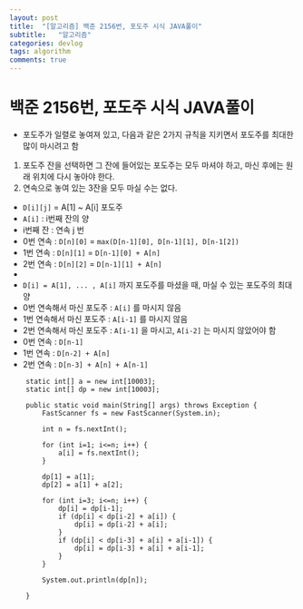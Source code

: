 ```yaml
---
layout: post
title:  "[알고리즘] 백준 2156번, 포도주 시식 JAVA풀이"
subtitle:   "알고리즘"
categories: devlog
tags: algorithm
comments: true
---
```


# 백준 2156번, 포도주 시식 JAVA풀이

- 포도주가 일렬로 놓여져 있고, 다음과 같은 2가지 규칙을 지키면서 포도주를 최대한 많이 마시려고 함

1. 포도주 잔을 선택하면 그 잔에 들어있는 포도주는 모두 마셔야 하고, 마신 후에는 원래 위치에 다시 놓아야 한다.
2. 연속으로 놓여 있는 3잔을 모두 마실 수는 없다.

- `D[i][j]` = A[1] ~ A[i] 포도주
- `A[i]` : i번째 잔의 양
- i번째 잔 : 연속 j 번
- 0번 연속 : `D[n][0]` = `max(D[n-1][0], D[n-1][1], D[n-1[2])`
- 1번 연속 : `D[n][1]` = `D[n-1][0] + A[n]`
- 2번 연속 : `D[n][2]` = `D[n-1][1] + A[n]`
-  
- `D[i] = A[1], ... , A[i]` 까지 포도주를 마셨을 때, 마실 수 있는 포도주의 최대 양
- 0번 연속해서 마신 포도주 : `A[i]` 를 마시지 않음
- 1번 연속해서 마신 포도주 : `A[i-1]` 를 마시지 않음
- 2번 연속해서 마신 포도주 : `A[i-1]` 을 마시고, `A[i-2]` 는 마시지 않았어야 함
- 0번 연속 : `D[n-1]`
- 1번 연속 : `D[n-2] + A[n]`
- 2번 연속 : `D[n-3] + A[n] + A[n-1]`

```
    static int[] a = new int[10003];
    static int[] dp = new int[10003];

    public static void main(String[] args) throws Exception {
        FastScanner fs = new FastScanner(System.in);

        int n = fs.nextInt();

        for (int i=1; i<=n; i++) {
            a[i] = fs.nextInt();
        }

        dp[1] = a[1];
        dp[2] = a[1] + a[2];

        for (int i=3; i<=n; i++) {
            dp[i] = dp[i-1];
            if (dp[i] < dp[i-2] + a[i]) {
                dp[i] = dp[i-2] + a[i];
            }
            if (dp[i] < dp[i-3] + a[i] + a[i-1]) {
                dp[i] = dp[i-3] + a[i] + a[i-1];
            }
        }

        System.out.println(dp[n]);

    }
  ```

